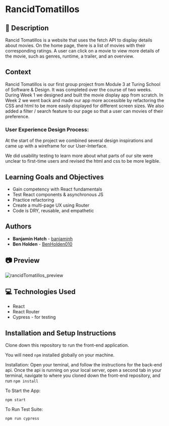 # RancidTomatillos
## 📝 Description
Rancid Tomatillos is a website that uses the fetch API to display details about movies.  On the home page, there is a list of movies with their corresponding ratings.  A user can click on a movie to view more details of the movie, such as genres, runtime, a trailer, and an overview.

## Context
Rancid Tomatillos is our first group project from Module 3 at Turing School of Software & Design.  It was completed over the course of two weeks.  During Week 1 we designed and built the movie display app from scratch. In Week 2 we went back and made our app more accessible by refactoring the CSS and html to be more easily displayed for different screen sizes. We also added a filter / search feature to our page so that a user can movies of their preference.



### User Experience Design Process: 

At the start of the project we combined several design inspirations and came up with a wireframe for our User-Interface.  

We did usability testing to learn more about what parts of our site were unclear to first-time users and revised the html and css to be more legible.  


## Learning Goals and Objectives
- Gain competency with React fundamentals
- Test React components & asynchronous JS
- Practice refactoring
- Create a multi-page UX using Router
- Code is DRY, reusable, and empathetic



## Authors
* **Banjamin Hatch** -  [banjaminh](https://github.com/banjaminh)
* **Ben Holden** -  [BenHolden010](https://github.com/BenHolden010)


## 📷 Preview
![rancidTomatillos_preview](https://github.com/BenHolden010/rancid-tomatillos-app/assets/126317930/b0f92941-e449-4832-a9ae-d7ef7e63259b)


## 💻 Technologies Used
- React
- React Router
- Cypress - for testing

## Installation and Setup Instructions

Clone down this repository to run the front-end application.

You will need `npm` installed globally on your machine.  

Installation:
 Open your teminal, and follow the instructions for the back-end api. Once the api is running on your local server, open a second tab in your terminal, navigate to where you cloned down the front-end repository, and run `npm install`  

To Start the App:

`npm start`


To Run Test Suite:

`npm run cypress`
